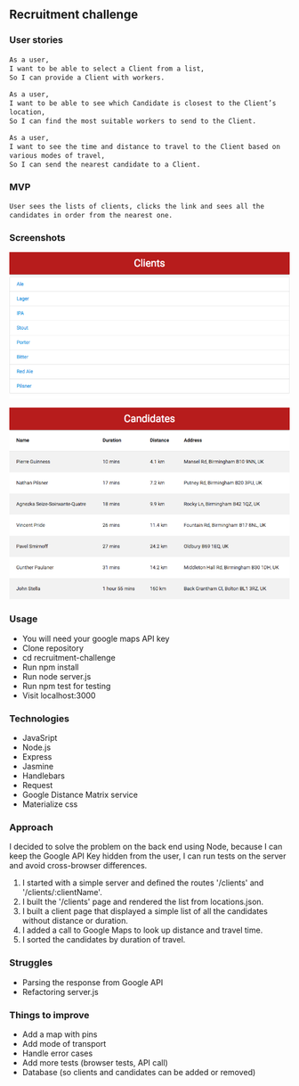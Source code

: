 ## Recruitment challenge

### User stories

```
As a user,
I want to be able to select a Client from a list,
So I can provide a Client with workers.
```
```
As a user,
I want to be able to see which Candidate is closest to the Client’s location,
So I can find the most suitable workers to send to the Client.

```
```
As a user,
I want to see the time and distance to travel to the Client based on various modes of travel,
So I can send the nearest candidate to a Client.
```

### MVP
```
User sees the lists of clients, clicks the link and sees all the candidates in order from the nearest one.
```
### Screenshots

![alt text](screenshots/screencapture1.png "Screencapture one")

![alt text](screenshots/screencapture2.png "Screencapture two")

### Usage

- You will need your google maps API key
- Clone repository
- cd recruitment-challenge
- Run npm install
- Run node server.js
- Run npm test for testing
- Visit localhost:3000

### Technologies

- JavaSript
- Node.js
- Express
- Jasmine
- Handlebars
- Request
- Google Distance Matrix service
- Materialize css

### Approach

I decided to solve the problem on the back end using Node, because I can keep the Google API Key hidden from the user, I can run tests on the server and avoid cross-browser differences.

1. I started with a simple server and defined the routes '/clients' and '/clients/:clientName'.
2. I built the '/clients' page and rendered the list from locations.json.
3. I built a client page that displayed a simple list of all the candidates without distance or duration.
4. I added a call to Google Maps to look up distance and travel time.
5. I sorted the candidates by duration of travel.

### Struggles

- Parsing the response from Google API
- Refactoring server.js

### Things to improve

- Add a map with pins
- Add mode of transport
- Handle error cases
- Add more tests (browser tests, API call)
- Database (so clients and candidates can be added or removed)
